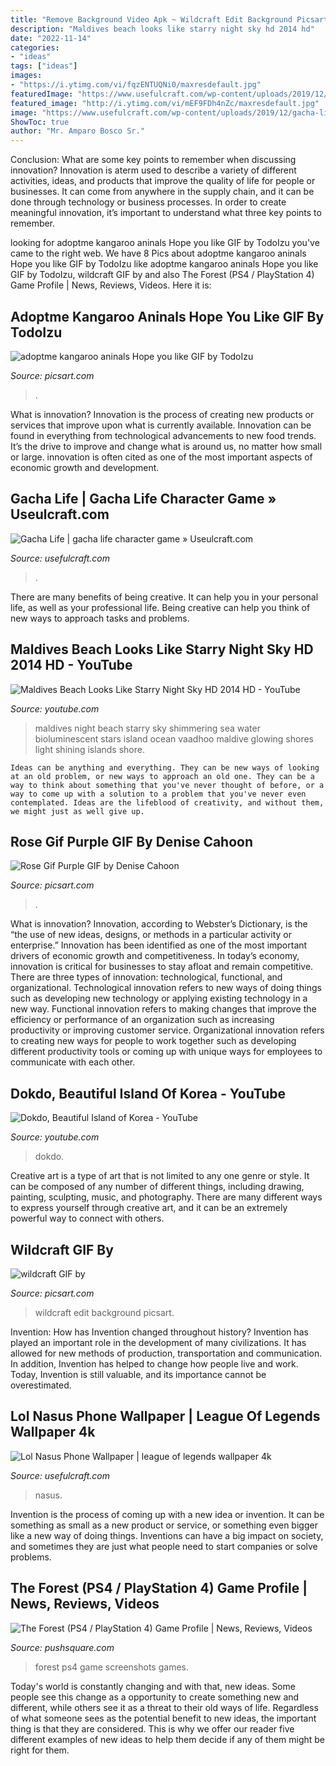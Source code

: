 ```yaml
---
title: "Remove Background Video Apk ~ Wildcraft Edit Background Picsart"
description: "Maldives beach looks like starry night sky hd 2014 hd"
date: "2022-11-14"
categories:
- "ideas"
tags: ["ideas"]
images:
- "https://i.ytimg.com/vi/fqzENTUQNi0/maxresdefault.jpg"
featuredImage: "https://www.usefulcraft.com/wp-content/uploads/2019/12/lol-nasus-phone-wallpaper-24.jpg"
featured_image: "http://i.ytimg.com/vi/mEF9FDh4nZc/maxresdefault.jpg"
image: "https://www.usefulcraft.com/wp-content/uploads/2019/12/gacha-life-15.jpg"
ShowToc: true
author: "Mr. Amparo Bosco Sr."
---
```



Conclusion: What are some key points to remember when discussing innovation?
Innovation is aterm used to describe a variety of different activities, ideas, and products that improve the quality of life for people or businesses. It can come from anywhere in the supply chain, and it can be done through technology or business processes. In order to create meaningful innovation, it’s important to understand what three key points to remember.

	

		
looking for adoptme kangaroo aninals Hope you like GIF by TodoIzu you've came to the right web. We have 8 Pics about adoptme kangaroo aninals Hope you like GIF by TodoIzu like adoptme kangaroo aninals Hope you like GIF by TodoIzu, wildcraft GIF by and also The Forest (PS4 / PlayStation 4) Game Profile | News, Reviews, Videos. Here it is:
		
    
## Adoptme Kangaroo Aninals Hope You Like GIF By TodoIzu

<img loading=lazy src="https://cdn130.picsart.com/336769107057201.gif?to=min&amp;r=1024" onerror="this.onerror=null;this.src='https://tse2.mm.bing.net/th?id=OIP.J3W_60SlOuqwX0q0IJ0P3wHaEK&amp;pid=15.1';" alt="adoptme kangaroo aninals Hope you like GIF by TodoIzu">

_Source: picsart.com_

>. 

	

What is innovation?
Innovation is the process of creating new products or services that improve upon what is currently available. Innovation can be found in everything from technological advancements to new food trends. It’s the drive to improve and change what is around us, no matter how small or large. innovation is often cited as one of the most important aspects of economic growth and development.

    
## Gacha Life | Gacha Life Character Game » Useulcraft.com

<img loading=lazy src="https://www.usefulcraft.com/wp-content/uploads/2019/12/gacha-life-15.jpg" onerror="this.onerror=null;this.src='https://tse2.mm.bing.net/th?id=OIP.eg4pHSrp1GUm6msk9ZDCTgHaHa&amp;pid=15.1';" alt="Gacha Life | gacha life character game » Useulcraft.com">

_Source: usefulcraft.com_

>. 

	

There are many benefits of being creative. It can help you in your personal life, as well as your professional life. Being creative can help you think of new ways to approach tasks and problems.

    
## Maldives Beach Looks Like Starry Night Sky HD 2014 HD - YouTube

<img loading=lazy src="https://i.ytimg.com/vi/fqzENTUQNi0/maxresdefault.jpg" onerror="this.onerror=null;this.src='https://tse3.mm.bing.net/th?id=OIP.Yhv4-2jyYQ8gpnTC-SY9lQHaEK&amp;pid=15.1';" alt="Maldives Beach Looks Like Starry Night Sky HD 2014 HD - YouTube">

_Source: youtube.com_

>maldives night beach starry sky shimmering sea water bioluminescent stars island ocean vaadhoo maldive glowing shores light shining islands shore. 

	


    Ideas can be anything and everything. They can be new ways of looking at an old problem, or new ways to approach an old one. They can be a way to think about something that you've never thought of before, or a way to come up with a solution to a problem that you've never even contemplated. Ideas are the lifeblood of creativity, and without them, we might just as well give up.

    
## Rose Gif Purple GIF By Denise Cahoon

<img loading=lazy src="http://cdn140.picsart.com/292927668030201.gif?to=min&amp;r=1024" onerror="this.onerror=null;this.src='https://tse1.mm.bing.net/th?id=OIP.UylaDGyilAekIcihbhdGKwHaJQ&amp;pid=15.1';" alt="Rose Gif Purple GIF by Denise Cahoon">

_Source: picsart.com_

>. 

	

What is innovation?
Innovation, according to Webster’s Dictionary, is the “the use of new ideas, designs, or methods in a particular activity or enterprise.” Innovation has been identified as one of the most important drivers of economic growth and competitiveness. In today’s economy, innovation is critical for businesses to stay afloat and remain competitive. There are three types of innovation: technological, functional, and organizational.
Technological innovation refers to new ways of doing things such as developing new technology or applying existing technology in a new way. Functional innovation refers to making changes that improve the efficiency or performance of an organization such as increasing productivity or improving customer service. Organizational innovation refers to creating new ways for people to work together such as developing different productivity tools or coming up with unique ways for employees to communicate with each other.

    
## Dokdo, Beautiful Island Of Korea - YouTube

<img loading=lazy src="http://i.ytimg.com/vi/mEF9FDh4nZc/maxresdefault.jpg" onerror="this.onerror=null;this.src='https://tse1.mm.bing.net/th?id=OIP.-l4SYuMueh_qL-G-PntJlgHaEK&amp;pid=15.1';" alt="Dokdo, Beautiful Island of Korea - YouTube">

_Source: youtube.com_

>dokdo. 

	

Creative art is a type of art that is not limited to any one genre or style. It can be composed of any number of different things, including drawing, painting, sculpting, music, and photography. There are many different ways to express yourself through creative art, and it can be an extremely powerful way to connect with others.

    
## Wildcraft GIF By

<img loading=lazy src="https://cdn130.picsart.com/314768305393201.gif?to=min&amp;r=1024" onerror="this.onerror=null;this.src='https://tse4.mm.bing.net/th?id=OIP.mPPWZWSe03RhNUYmjl9ttQHaGL&amp;pid=15.1';" alt="wildcraft GIF by">

_Source: picsart.com_

>wildcraft edit background picsart. 

	

Invention: How has Invention changed throughout history?
Invention has played an important role in the development of many civilizations. It has allowed for new methods of production, transportation and communication. In addition, Invention has helped to change how people live and work. Today, Invention is still valuable, and its importance cannot be overestimated.

    
## Lol Nasus Phone Wallpaper | League Of Legends Wallpaper 4k

<img loading=lazy src="https://www.usefulcraft.com/wp-content/uploads/2019/12/lol-nasus-phone-wallpaper-24.jpg" onerror="this.onerror=null;this.src='https://tse4.mm.bing.net/th?id=OIP.LCEH_mT0GoS5VMuzCWFWFwHaKL&amp;pid=15.1';" alt="Lol Nasus Phone Wallpaper | league of legends wallpaper 4k">

_Source: usefulcraft.com_

>nasus. 

	

Invention is the process of coming up with a new idea or invention. It can be something as small as a new product or service, or something even bigger like a new way of doing things. Inventions can have a big impact on society, and sometimes they are just what people need to start companies or solve problems.

    
## The Forest (PS4 / PlayStation 4) Game Profile | News, Reviews, Videos

<img loading=lazy src="https://images.pushsquare.com/screenshots/93655/large.jpg" onerror="this.onerror=null;this.src='https://tse3.mm.bing.net/th?id=OIP.VDtdHvtFL8IbTOfxc1ILWQHaEK&amp;pid=15.1';" alt="The Forest (PS4 / PlayStation 4) Game Profile | News, Reviews, Videos">

_Source: pushsquare.com_

>forest ps4 game screenshots games. 

	

Today's world is constantly changing and with that, new ideas. Some people see this change as a opportunity to create something new and different, while others see it as a threat to their old ways of life. Regardless of what someone sees as the potential benefit to new ideas, the important thing is that they are considered. This is why we offer our reader five different examples of new ideas to help them decide if any of them might be right for them.

